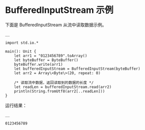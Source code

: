
# BufferedInputStream 示例

下面是 BufferedInputStream 从流中读取数据示例。
    
    __
    
    import std.io.*
    
    main(): Unit {
        let arr1 = "0123456789".toArray()
        let byteBuffer = ByteBuffer()
        byteBuffer.write(arr1)
        let bufferedInputStream = BufferedInputStream(byteBuffer)
        let arr2 = Array\<Byte\>(20, repeat: 0)
    
        /* 读取流中数据，返回读取到的数据的长度 */
        let readLen = bufferedInputStream.read(arr2)
        println(String.fromUtf8(arr2[..readLen]))
    }
    
运行结果：
    
    __
    
    0123456789
